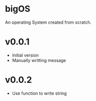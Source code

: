 # bigOS
An operating System created from scratch.

# v0.0.1
- Initial version
- Manually writting message

# v0.0.2
- Use function to write string
